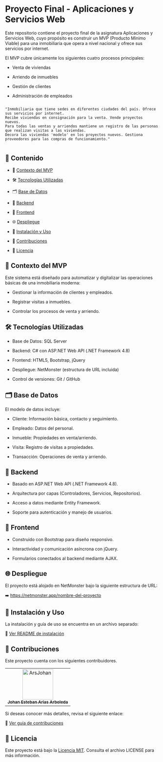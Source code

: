 # Proyecto Final - Aplicaciones y Servicios Web

Este repositorio contiene el proyecto final de la asignatura Aplicaciones y Servicios Web, cuyo propósito es construir un MVP (Producto Mínimo Viable) para una inmobiliaria que opera a nivel nacional y ofrece sus servicios por internet.

El MVP cubre únicamente los siguientes cuatro procesos principales:

- Venta de viviendas

- Arriendo de inmuebles

- Gestión de clientes

- Administración de empleados

````

"Inmobiliaria que tiene sedes en diferentes ciudades del país. Ofrece sus servicios por internet.
Recibe viviendas en consignación para la venta. Vende proyectos nuevos.
Para todas las ventas y arriendos mantiene un registro de las personas que realizan visitas a las viviendas.
Decora las viviendas 'modelo' en los proyectos nuevos. Gestiona proveedores para las compras de funcionamiento."


````
## 📌 Contenido

- 🎯 [Contexto del MVP](#-contexto-del-mvp)

- 🛠️ [Tecnologías Utilizadas](#%EF%B8%8F-tecnolog%C3%ADas-utilizadas)

- 🗂️ [Base de Datos](#%EF%B8%8F-base-de-datos)

- 🔧 [Backend](#-backend)

- 🎨 [Frontend](#-frontend)

- 🌐 [Despliegue](#-despliegue)

- 📎 [Instalación y Uso](#-instalación-y-uso)

- 🤝 [Contribuciones](#-contribuciones)

- 📄 [Licencia](#-licencia)

## 🎯 Contexto del MVP

Este sistema está diseñado para automatizar y digitalizar las operaciones básicas de una inmobiliaria moderna:

- Gestionar la información de clientes y empleados.

- Registrar visitas a inmuebles.

- Controlar los procesos de venta y arriendo.

## 🛠️ Tecnologías Utilizadas

- Base de Datos: SQL Server

- Backend: C# con ASP.NET Web API (.NET Framework 4.8)

- Frontend: HTML5, Bootstrap, jQuery

- Despliegue: NetMonster (estructura de URL incluida)

- Control de versiones: Git / GitHub

## 🗂️ Base de Datos

El modelo de datos incluye:

- Cliente: Información básica, contacto y seguimiento.

- Empleado: Datos del personal.

- Inmueble: Propiedades en venta/arriendo.

- Visita: Registro de visitas a propiedades.

- Transacción: Operaciones de venta y arriendo.

## 🔧 Backend

- Basado en ASP.NET Web API (.NET Framework 4.8).

- Arquitectura por capas (Controladores, Servicios, Repositorios).

- Acceso a datos mediante Entity Framework.

- Soporte para autenticación y manejo de usuarios.

## 🎨 Frontend

- Construido con Bootstrap para diseño responsivo.

- Interactividad y comunicación asíncrona con jQuery.

- Formularios conectados al backend mediante AJAX.

## 🌐 Despliegue

El proyecto está alojado en NetMonster bajo la siguiente estructura de URL:

➡️ https://netmonster.app/nombre-del-proyecto


## 📎 Instalación y Uso

La instalación y guía de uso se encuentra en un archivo separado:

🔗 [Ver README de instalación]()

## 🤝 Contribuciones

Este proyecto cuenta con los siguientes contribuidores.

<!-- readme: contributors -start -->
<table>
	<tbody>
		<tr>
            <td align="center">
                <a href="https://github.com/ArsJohan">
                    <img src="https://avatars.githubusercontent.com/u/133719384?v=4" width="100;" alt="ArsJohan"/>
                    <br />
                    <sub><b>Johan Esteban Arias Arboleda</b></sub>
                </a>
            </td>
		</tr>
	<tbody>
</table>
<!-- readme: contributors -end -->

Si deseas conocer más detalles, revisa el siguiente enlace:

🔗 [Ver guía de contribuciones]()

## 📄 Licencia

Este proyecto está bajo la [Licencia MIT](https://github.com/ArsJohan/Inmobiliaria/blob/main/LICENSE). Consulta el archivo LICENSE para más información.
